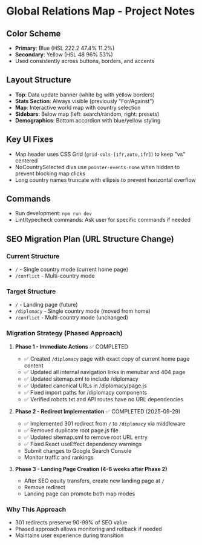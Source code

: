 # Global Relations Map - Project Notes

## Color Scheme
- **Primary**: Blue (HSL 222.2 47.4% 11.2%)
- **Secondary**: Yellow (HSL 48 96% 53%)
- Used consistently across buttons, borders, and accents

## Layout Structure
- **Top**: Data update banner (white bg with yellow borders)
- **Stats Section**: Always visible (previously "For/Against")
- **Map**: Interactive world map with country selection
- **Sidebars**: Below map (left: search/random, right: presets)
- **Demographics**: Bottom accordion with blue/yellow styling

## Key UI Fixes
- Map header uses CSS Grid (`grid-cols-[1fr,auto,1fr]`) to keep "vs" centered
- NoCountrySelected divs use `pointer-events-none` when hidden to prevent blocking map clicks
- Long country names truncate with ellipsis to prevent horizontal overflow

## Commands
- Run development: `npm run dev`
- Lint/typecheck commands: Ask user for specific commands if needed

## SEO Migration Plan (URL Structure Change)

### Current Structure
- `/` - Single country mode (current home page)
- `/conflict` - Multi-country mode

### Target Structure
- `/` - Landing page (future)
- `/diplomacy` - Single country mode (moved from home)
- `/conflict` - Multi-country mode (unchanged)

### Migration Strategy (Phased Approach)
1. **Phase 1 - Immediate Actions** ✅ COMPLETED
   - ✅ Created `/diplomacy` page with exact copy of current home page content
   - ✅ Updated all internal navigation links in menubar and 404 page
   - ✅ Updated sitemap.xml to include /diplomacy
   - ✅ Updated canonical URLs in /diplomacy/page.js
   - ✅ Fixed import paths for /diplomacy components
   - ✅ Verified robots.txt and API routes have no URL dependencies

2. **Phase 2 - Redirect Implementation** ✅ COMPLETED (2025-09-29)
   - ✅ Implemented 301 redirect from `/` to `/diplomacy` via middleware
   - ✅ Removed duplicate root page.js file
   - ✅ Updated sitemap.xml to remove root URL entry
   - ✅ Fixed React useEffect dependency warnings
   - Submit changes to Google Search Console
   - Monitor traffic and rankings

3. **Phase 3 - Landing Page Creation (4-6 weeks after Phase 2)**
   - After SEO equity transfers, create new landing page at `/`
   - Remove redirect
   - Landing page can promote both map modes

### Why This Approach
- 301 redirects preserve 90-99% of SEO value
- Phased approach allows monitoring and rollback if needed
- Maintains user experience during transition